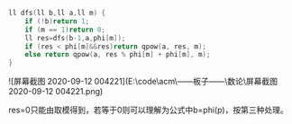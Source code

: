 ```c++
ll dfs(ll b,ll a,ll m) {
	if (!b)return 1;
	if (m == 1)return 0;
	ll res=dfs(b-1,a,phi[m]);
	if (res < phi[m]&&res)return qpow(a, res, m);
	else return qpow(a, res % phi[m] + phi[m], m);
}
```

![屏幕截图 2020-09-12 004221](E:\code\acm\——板子——\数论\屏幕截图 2020-09-12 004221.png)

res=0只能由取模得到，若等于0则可以理解为公式中b=phi(p)，按第三种处理。